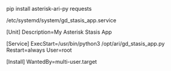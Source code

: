 


pip install asterisk-ari-py requests


/etc/systemd/system/gd_stasis_app.service

[Unit]
Description=My Asterisk Stasis App

[Service]
ExecStart=/usr/bin/python3 /opt/ari/gd_stasis_app.py
Restart=always
User=root

[Install]
WantedBy=multi-user.target